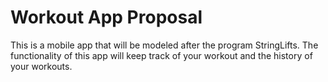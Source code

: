 # Workout App Proposal
This is a mobile app that will be modeled after the program StringLifts. The functionality of this app will keep track of your workout and the history of your workouts.
